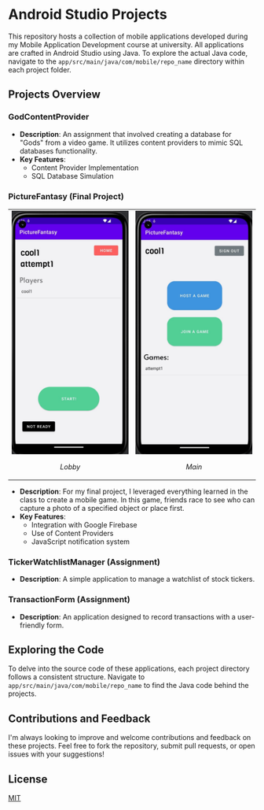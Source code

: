 # Android Studio Projects

This repository hosts a collection of mobile applications developed during my Mobile Application Development course at university. All applications are crafted in Android Studio using Java. To explore the actual Java code, navigate to the `app/src/main/java/com/mobile/repo_name` directory within each project folder.

## Projects Overview

### GodContentProvider
- **Description**: An assignment that involved creating a database for "Gods" from a video game. It utilizes content providers to mimic SQL databases functionality.
- **Key Features**:
  - Content Provider Implementation
  - SQL Database Simulation

### PictureFantasy (Final Project)
<table>
  <tr>
    <td>
      <img src="https://github.com/yousabg/AndroidStudioProjects/blob/master/lobby.jpg?raw=true" width="250" alt="Picture Fantasy Lobby" /><br />
      <p align="center"><em>Lobby</em></p>
    </td>
    <td>
      <img src="https://github.com/yousabg/AndroidStudioProjects/blob/master/main.jpg?raw=true" width="250" alt="Picture Fantasy Main Screen" /><br />
      <p align="center"><em>Main</em></p>
    </td>
  </tr>
</table>


- **Description**: For my final project, I leveraged everything learned in the class to create a mobile game. In this game, friends race to see who can capture a photo of a specified object or place first.
- **Key Features**:
  - Integration with Google Firebase
  - Use of Content Providers
  - JavaScript notification system

### TickerWatchlistManager (Assignment)
- **Description**: A simple application to manage a watchlist of stock tickers.

### TransactionForm (Assignment)
- **Description**: An application designed to record transactions with a user-friendly form.

## Exploring the Code
To delve into the source code of these applications, each project directory follows a consistent structure. Navigate to `app/src/main/java/com/mobile/repo_name` to find the Java code behind the projects.

## Contributions and Feedback
I'm always looking to improve and welcome contributions and feedback on these projects. Feel free to fork the repository, submit pull requests, or open issues with your suggestions!

## License
[MIT](https://choosealicense.com/licenses/mit/)
